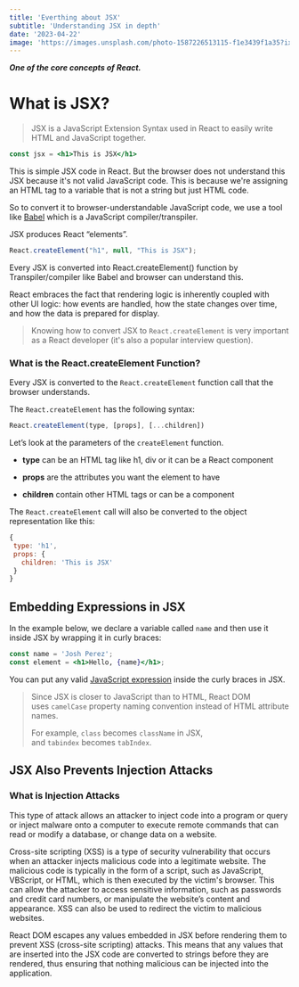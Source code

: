 ```yaml
---
title: 'Everthing about JSX'
subtitle: 'Understanding JSX in depth'
date: '2023-04-22'
image: 'https://images.unsplash.com/photo-1587226513115-f1e3439f1a35?ixlib=rb-4.0.3&ixid=MnwxMjA3fDB8MHxwaG90by1wYWdlfHx8fGVufDB8fHx8&auto=format&fit=crop&w=1192&q=80'
---
```


***One of the core concepts of React.***

# **What is JSX?**

> JSX is a JavaScript Extension Syntax used in React to easily write HTML and JavaScript together.

```jsx
const jsx = <h1>This is JSX</h1>
```

This is simple JSX code in React. But the browser does not understand this JSX because it's not valid JavaScript code. This is because we're assigning an HTML tag to a variable that is not a string but just HTML code.

So to convert it to browser-understandable JavaScript code, we use a tool like [Babel](https://babeljs.io/) which is a JavaScript compiler/transpiler.

JSX produces React “elements”.

```jsx
React.createElement("h1", null, "This is JSX");
```

Every JSX is converted into React.createElement() function by Transpiler/compiler like Babel and browser can understand this.

React embraces the fact that rendering logic is inherently coupled with other UI logic: how events are handled, how the state changes over time, and how the data is prepared for display.

> Knowing how to convert JSX to `React.createElement` is very important as a React developer (it's also a popular interview question).

### **What is the React.createElement Function?**

Every JSX is converted to the `React.createElement` function call that the browser understands.

The `React.createElement` has the following syntax:

```jsx
React.createElement(type, [props], [...children])
```

Let’s look at the parameters of the `createElement` function.

* **type** can be an HTML tag like h1, div or it can be a React component
    
* **props** are the attributes you want the element to have
    
* **children** contain other HTML tags or can be a component
    

The `React.createElement` call will also be converted to the object representation like this:

```jsx
{
 type: 'h1',
 props: {
   children: 'This is JSX'
 }
}
```

## Embedding Expressions in JSX

In the example below, we declare a variable called `name` and then use it inside JSX by wrapping it in curly braces:

```jsx
const name = 'Josh Perez';
const element = <h1>Hello, {name}</h1>;
```

You can put any valid [JavaScript expression](https://developer.mozilla.org/en-US/docs/Web/JavaScript/Guide/Expressions_and_Operators#Expressions) inside the curly braces in JSX.

> Since JSX is closer to JavaScript than to HTML, React DOM uses `camelCase` property naming convention instead of HTML attribute names.
> 
> For example, `class` becomes `className` in JSX, and `tabindex` becomes `tabIndex`.

## **JSX Also Prevents Injection Attacks**

### What is Injection Attacks

This type of attack allows an attacker to inject code into a program or query or inject malware onto a computer to execute remote commands that can read or modify a database, or change data on a website.

Cross-site scripting (XSS) is a type of security vulnerability that occurs when an attacker injects malicious code into a legitimate website. The malicious code is typically in the form of a script, such as JavaScript, VBScript, or HTML, which is then executed by the victim's browser. This can allow the attacker to access sensitive information, such as passwords and credit card numbers, or manipulate the website’s content and appearance. XSS can also be used to redirect the victim to malicious websites.

React DOM escapes any values embedded in JSX before rendering them to prevent XSS (cross-site scripting) attacks. This means that any values that are inserted into the JSX code are converted to strings before they are rendered, thus ensuring that nothing malicious can be injected into the application.